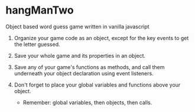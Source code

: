 # hangManTwo

Object based word guess game written in vanilla javascript

1. Organize your game code as an object, except for the key events to get the letter guessed.

2. Save your whole game and its properties in an object.

3.  Save any of your game's functions as methods, and call them underneath your object declaration using event listeners.

4. Don't forget to place your global variables and functions above your object.
   * Remember: global variables, then objects, then calls.